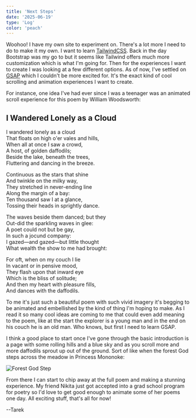 ```yaml
---
title: 'Next Steps'
date: '2025-06-19'
type: 'Log'
color: 'peach'
---
```


Woohoo! I have my own site to experiment on. There's a lot more I need to do to make it my own. I want to learn [TailwindCSS](tailwindcss.com). Back in the day Bootstrap was my go to but it seems like Tailwind offers much more customization which is what I'm going for. Then for the experiences I want to create I was looking at a few different options. As of now, I've settled on [GSAP](gsap.com) which I couldn't be more excited for. It's the exact kind of cool scrolling and animation experiences I want to create. 

For instance, one idea I've had ever since I was a teenager was an animated scroll experience for this poem by William Woodsworth:

## I Wandered Lonely as a Cloud

I wandered lonely as a cloud  
That floats on high o'er vales and hills,  
When all at once I saw a crowd,  
A host, of golden daffodils;  
Beside the lake, beneath the trees,  
Fluttering and dancing in the breeze.  

Continuous as the stars that shine  
And twinkle on the milky way,  
They stretched in never-ending line  
Along the margin of a bay:  
Ten thousand saw I at a glance,  
Tossing their heads in sprightly dance.  

The waves beside them danced; but they  
Out-did the sparkling waves in glee:  
A poet could not but be gay,  
In such a jocund company:  
I gazed—and gazed—but little thought  
What wealth the show to me had brought:  

For oft, when on my couch I lie  
In vacant or in pensive mood,  
They flash upon that inward eye  
Which is the bliss of solitude;  
And then my heart with pleasure fills,  
And dances with the daffodils.  

To me it's just such a beautiful poem with such vivid imagery it's begging to be animated and embellished by the kind of thing I'm hoping to make. As I read it so many cool ideas are coming to me that could even add meaning to the poem, like at the start the explorer is a young man and in the end on his couch he is an old man. Who knows, but first I need to learn GSAP. 

I think a good place to start once I've gone through the basic introduction is a page with some rolling hills and a blue sky and as you scroll more and more daffodils sprout up out of the ground. Sort of like when the forest God steps across the meadow in Princess Mononoke:

![Forest God Step](https://i.pinimg.com/originals/9f/cb/e1/9fcbe15347dc72a1e9d00f36fec60cf8.gif)

From there I can start to chip away at the full poem and making a stunning experience. My friend Nikita just got accepted into a grad school program for poetry so I'd love to get good enough to animate some of her poems one day. All exciting stuff, that's all for now!

--Tarek